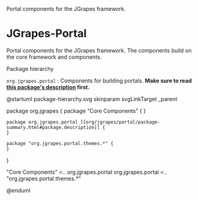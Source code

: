 Portal components for the JGrapes framework.

JGrapes-Portal
==============

Portal components for the JGrapes framework. The components build on
the core framework and components.

<object type="image/svg+xml" data="package-hierarchy.svg">Package hierarchy</object>

`org.jgrapes.portal`
: Components for building portals. **Make sure to read 
    <a href="org/jgrapes/portal/package-summary.html#package.description">this package's description</a>
    first.**
    
@startuml package-hierarchy.svg
skinparam svgLinkTarget _parent

package org.jgrapes {
    package "Core Components" {
    }

    package org.jgrapes.portal [[org/jgrapes/portal/package-summary.html#package.description]] {
    }

    package "org.jgrapes.portal.themes.*" {
    }
}

"Core Components" <.. org.jgrapes.portal
org.jgrapes.portal <.. "org.jgrapes.portal.themes.*"

@enduml